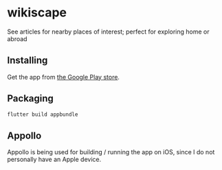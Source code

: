 # wikiscape

See articles for nearby places of interest; perfect for exploring home or abroad

## Installing

Get the app from [the Google Play store](https://play.google.com/store/apps/details?id=io.matthewmatvei.wikiscape).

## Packaging

```sh
flutter build appbundle
```

## Appollo

Appollo is being used for building / running the app on iOS, since I do not personally have an Apple device.
